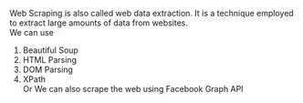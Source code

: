 Web Scraping is also called web data extraction.
It is a technique employed to extract large amounts of data from websites.</br>
We can use </br>
1. Beautiful Soup </br>
2. HTML Parsing </br>
3. DOM Parsing </br>
4. XPath </br>
Or We can also scrape the web using Facebook Graph API
